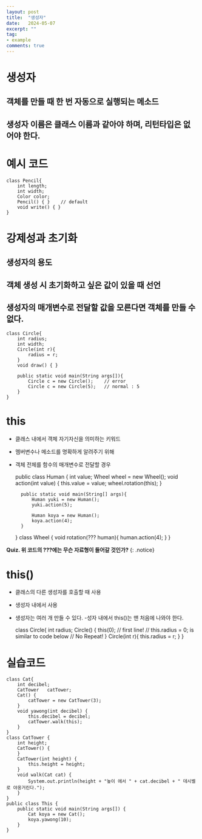 ```yaml
---
layout: post
title:  "생성자"
date:   2024-05-07
excerpt: ""
tag:
- example
comments: true
---
```


# 생성자

## 객체를 만들 때 한 번 자동으로 실행되는 메소드
## 생성자 이름은 클래스 이름과 같아야 하며, 리턴타입은 없어야 한다.

# 예시 코드


    class Pencil{
	    int length;
	    int width;
	    Color color;
	    Pencil() { }	// default
	    void write() { }
    }

# 강제성과 초기화

## 생성자의 용도

## 객체 생성 시 초기화하고 싶은 값이 있을 때 선언
## 생성자의 매개변수로 전달할 값을 모른다면 객체를 만들 수 없다.

    class Circle{
	    int radius;
	    int width;
	    Circle(int r){
		    radius = r;
	    }
	    void draw() { }
	
	    public static void main(String args[]){
		    Circle c = new Circle();	// error
		    Circle c = new Circle(5);	// normal : 5
	    }
    }

# this

- 클래스 내에서 객체 자기자신을 의미하는 키워드
- 멤버변수나 메소드를 명확하게 알려주기 위해
- 객체 전체를 함수의 매개변수로 전달할 경우

    public class Human {
	    int value;
	    Wheel wheel = new Wheel();
	    void action(int value)
	    {
		    this.value = value;
		    wheel.rotation(this);
	    }
 
	    public static void main(String[] args){
		    Human yuki = new Human();
		    yuki.action(5);
 
		    Human koya = new Human();
		    koya.action(4);
	    }
    }
    class Wheel {
	    void rotation(??? human){
		    human.action(4);
	    }
    }

**Quiz. 위 코드의 ???에는 무슨 자료형이 들어갈 것인가?**
{: .notice}

# this()

- 클래스의 다른 생성자를 호출할 때 사용
- 생성자 내에서 사용
- 생성자는 여러 개 만들 수 있다.
-성자 내에서 this()는 맨 처음에 나와야 한다.

    class Circle{
	    int radius;
	    Circle() {
		    this(0);	// first line!
		    // this.radius = 0; is similar to code below
		    // No Repeat!
	    }
	    Circle(int r){
		    this.radius = r;
	    }
    }

# 실습코드

    class Cat{
	    int decibel;
	    CatTower   catTower;
	    Cat() {
		    catTower = new CatTower(3);
	    }
	    void yawong(int decibel) {
		    this.decibel = decibel;
		    catTower.walk(this);
	    }
    }
    class CatTower {
	    int height;
	    CatTower() {
	    }
	    CatTower(int height) {
		    this.height = height;
	    }
	    void walk(Cat cat) {
		    System.out.println(height + "높이 에서 " + cat.decibel + " 데시벨로 야옹거린다.");
	    }
    }
    public class This {
	    public static void main(String args[]) {
		    Cat koya = new Cat();
		    koya.yawong(10);
	    }
    }
